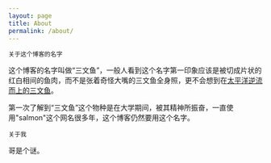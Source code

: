 ```yaml
---
layout: page
title: About
permalink: /about/
---
```

<!--
This is the base Jekyll theme. You can find out more info about customizing your Jekyll theme, as well as basic Jekyll usage documentation at [jekyllrb.com](http://jekyllrb.com/)

You can find the source code for the Jekyll new theme at: [github.com/jglovier/jekyll-new](https://github.com/jglovier/jekyll-new)

You can find the source code for Jekyll at [github.com/jekyll/jekyll](https://github.com/jekyll/jekyll)
-->

`关于这个博客的名字`

这个博客的名字叫做“三文鱼”，一般人看到这个名字第一印象应该是被切成片状的红白相间的鱼肉，而不是张着奇怪大嘴的三文鱼全身照，更不会想到在[太平洋逆流而上的三文鱼](http://zh.wikipedia.org/zh-tw/%E9%AE%AD%E9%AD%9A)。

第一次了解到“三文鱼”这个物种是在大学期间，被其精神所振奋，一直使用"salmon"这个网名很多年，这个博客仍然要用这个名字。

`关于我`

哥是个谜。


<!--
blog: [hanmbink.github.io](http://hanmbink.github.io)

github: [https://github.com/hanmbink](https://github.com/hanmbink)
-->
